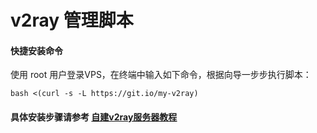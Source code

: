 # v2ray 管理脚本

####  快捷安装命令

使用 root 用户登录VPS，在终端中输入如下命令，根据向导一步步执行脚本：

```
bash <(curl -s -L https://git.io/my-v2ray)
```

#### 具体安装步骤请参考 [自建v2ray服务器教程](https://github.com/Alvin9999/new-pac/wiki/自建v2ray服务器教程/)
